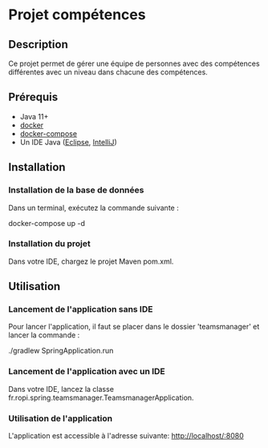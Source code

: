 # Projet compétences

## Description

Ce projet permet de gérer une équipe de personnes avec des compétences différentes avec un niveau dans chacune des compétences.

## Prérequis

* Java 11+
* [docker](https://www.docker.com/products/docker-desktop)
* [docker-compose](https://docs.docker.com/compose/install/)
* Un IDE Java ([Eclipse](https://www.eclipse.org/downloads/), [IntelliJ](https://www.jetbrains.com/fr-fr/idea/))

## Installation

### Installation de la base de données

Dans un terminal, exécutez la commande suivante :

docker-compose up -d

### Installation du projet

Dans votre IDE, chargez le projet Maven pom.xml.

## Utilisation

### Lancement de l'application sans IDE

Pour lancer l'application, il faut se placer dans le dossier 'teamsmanager' et lancer la commande :

./gradlew SpringApplication.run


### Lancement de l'application avec un IDE

Dans votre IDE, lancez la classe fr.ropi.spring.teamsmanager.TeamsmanagerApplication.

### Utilisation de l'application

L'application est accessible à l'adresse suivante: [http://localhost/:8080](http//localhost:8080)